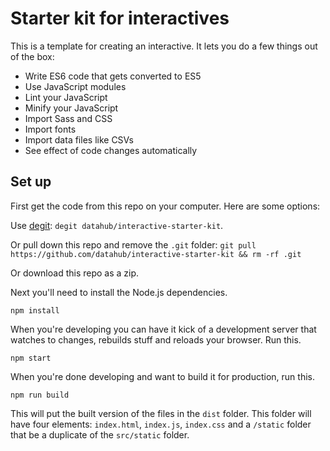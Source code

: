 # Starter kit for interactives

This is a template for creating an interactive. It lets you do a few things out of the box:
- Write ES6 code that gets converted to ES5
- Use JavaScript modules
- Lint your JavaScript
- Minify your JavaScript
- Import Sass and CSS
- Import fonts
- Import data files like CSVs
- See effect of code changes automatically

## Set up

First get the code from this repo on your computer. Here are some options:

Use [degit](https://github.com/Rich-Harris/degit): `degit datahub/interactive-starter-kit`.

Or pull down this repo and remove the `.git` folder: `git pull https://github.com/datahub/interactive-starter-kit && rm -rf .git`

Or download this repo as a zip.

Next you'll need to install the Node.js dependencies.

```
npm install
```

When you're developing you can have it kick of a development server that watches to changes, rebuilds stuff and reloads your browser. Run this.

```
npm start
```

When you're done developing and want to build it for production, run this.
```
npm run build
```

This will put the built version of the files in the `dist` folder. This folder will
have four elements: `index.html`, `index.js`, `index.css` and a `/static` folder that
be a duplicate of the `src/static` folder.
